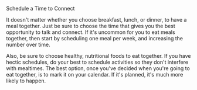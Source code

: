 Schedule a Time to Connect

It doesn't matter whether you choose breakfast, lunch, or dinner, to have a meal together. Just be sure to choose the time that gives you the best opportunity to talk and connect. If it's uncommon for you to eat meals together, then start by scheduling one meal per week, and increasing the number over time.

Also, be sure to choose healthy, nutritional foods to eat together. If you have hectic schedules, do your best to schedule activities so they don't interfere with mealtimes. The best option, once you've decided when you're going to eat together, is to mark it on your calendar. If it's planned, it's much more likely to happen.

